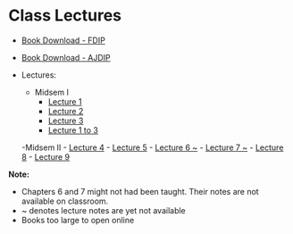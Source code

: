 # Class Lectures

- [Book Download - FDIP][BookLink]  
- [Book Download - AJDIP][BookLink]  

- Lectures:  

    - Midsem I
        - [Lecture 1][L1]
        - [Lecture 2][L2]
        - [Lecture 3][L3]
        - [Lecture 1 to 3][L1to3]

    -Midsem II
        - [Lecture 4][L4]
        - [Lecture 5][L5]
        - [Lecture 6 ~][L6]
        - [Lecture 7 ~][L7]
        - [Lecture 8][L8]
        - [Lecture 9][L9]

**Note:**   
- Chapters 6 and 7 might not had been taught. Their notes are not available on classroom.
- ~ denotes lecture notes are yet not available
- Books too large to open online

[BookLink]: https://raw.githubusercontent.com/RaviRahar/Notes/master/DigitalImageProcessing/FDIP.pdf
[BookLink]: https://raw.githubusercontent.com/RaviRahar/Notes/master/DigitalImageProcessing/AJDIP.pdf

[L1]: https://docs.google.com/viewer?url=https://raw.githubusercontent.com/RaviRahar/Notes/master/DigitalImageProcessing/L1.pdf
[L2]: https://docs.google.com/viewer?url=https://raw.githubusercontent.com/RaviRahar/Notes/master/DigitalImageProcessing/L2.pdf
[L3]: https://docs.google.com/viewer?url=https://raw.githubusercontent.com/RaviRahar/Notes/master/DigitalImageProcessing/L3.pdf
[L1to3]: https://docs.google.com/viewer?url=https://raw.githubusercontent.com/RaviRahar/Notes/master/DigitalImageProcessing/L1to3.pdf
[L4]: https://docs.google.com/viewer?url=https://raw.githubusercontent.com/RaviRahar/Notes/master/DigitalImageProcessing/L4.pdf
[L5]: https://docs.google.com/viewer?url=https://raw.githubusercontent.com/RaviRahar/Notes/master/DigitalImageProcessing/L5.pdf
[L6]: https://docs.google.com/viewer?url=https://raw.githubusercontent.com/RaviRahar/Notes/master/DigitalImageProcessing/L6.pdf
[L7]: https://docs.google.com/viewer?url=https://raw.githubusercontent.com/RaviRahar/Notes/master/DigitalImageProcessing/L7.pdf
[L8]: https://docs.google.com/viewer?url=https://raw.githubusercontent.com/RaviRahar/Notes/master/DigitalImageProcessing/L8.pdf
[L9]: https://docs.google.com/viewer?url=https://raw.githubusercontent.com/RaviRahar/Notes/master/DigitalImageProcessing/L9.pdf
